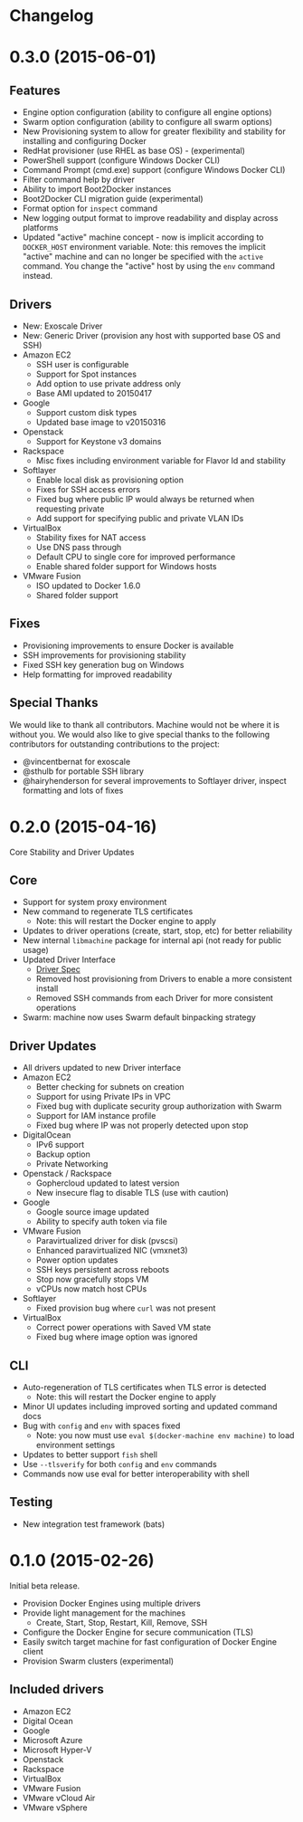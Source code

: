 Changelog
==========

# 0.3.0 (2015-06-01)
                                                                                
## Features                                                                      
- Engine option configuration (ability to configure all engine options)         
- Swarm option configuration (ability to configure all swarm options)           
- New Provisioning system to allow for greater flexibility and stability for installing and configuring Docker
- RedHat provisioner (use RHEL as base OS) - (experimental)                     
- PowerShell support (configure Windows Docker CLI)                             
- Command Prompt (cmd.exe) support (configure Windows Docker CLI)               
- Filter command help by driver                                                 
- Ability to import Boot2Docker instances                                       
- Boot2Docker CLI migration guide (experimental)                                
- Format option for `inspect` command                                           
- New logging output format to improve readability and display across platforms 
- Updated "active" machine concept - now is implicit according to `DOCKER_HOST` environment variable.  Note: this removes the implicit "active" machine and can no longer be specified with the `active` command.  You change the "active" host by using the `env` command instead.
                                                                                
## Drivers                                                                       
- New: Exoscale Driver                                                          
- New: Generic Driver (provision any host with supported base OS and SSH)          
- Amazon EC2                                                                    
  - SSH user is configurable                                                    
  - Support for Spot instances                                                  
  - Add option to use private address only                                      
  - Base AMI updated to 20150417                                                
- Google                                                                        
  - Support custom disk types                                                   
  - Updated base image to v20150316                                             
- Openstack                                                                     
  - Support for Keystone v3 domains                                             
- Rackspace                                                                     
  - Misc fixes including environment variable for Flavor Id and stability          
- Softlayer                                                                     
  - Enable local disk as provisioning option                                    
  - Fixes for SSH access errors                                                 
  - Fixed bug where public IP would always be returned when requesting private  
  - Add support for specifying public and private VLAN IDs                      
- VirtualBox                                                                    
  - Stability fixes for NAT access                                              
  - Use DNS pass through                                                        
  - Default CPU to single core for improved performance                         
  - Enable shared folder support for Windows hosts                                                                                                                    
- VMware Fusion                                                                 
  - ISO updated to Docker 1.6.0                                                 
  - Shared folder support                                                       
                                                                                
## Fixes                                                                         
- Provisioning improvements to ensure Docker is available                       
- SSH improvements for provisioning stability                                   
- Fixed SSH key generation bug on Windows                                       
- Help formatting for improved readability

## Special Thanks                                                                        
We would like to thank all contributors.  Machine would not be where it is
without you.  We would also like to give special thanks to the following
contributors for outstanding contributions to the project:

- @vincentbernat for exoscale                                                   
- @sthulb for portable SSH library                                              
- @hairyhenderson for several improvements to Softlayer driver, inspect formatting and lots of fixes

# 0.2.0 (2015-04-16)

Core Stability and Driver Updates

## Core

- Support for system proxy environment
- New command to regenerate TLS certificates
  - Note: this will restart the Docker engine to apply
- Updates to driver operations (create, start, stop, etc) for better reliability
- New internal `libmachine` package for internal api (not ready for public usage)
- Updated Driver Interface
  - [Driver Spec](https://github.com/docker/machine/blob/master/docs/DRIVER_SPEC.md)
  - Removed host provisioning from Drivers to enable a more consistent install
  - Removed SSH commands from each Driver for more consistent operations
- Swarm: machine now uses Swarm default binpacking strategy

## Driver Updates

- All drivers updated to new Driver interface
- Amazon EC2
  - Better checking for subnets on creation
  - Support for using Private IPs in VPC
  - Fixed bug with duplicate security group authorization with Swarm
  - Support for IAM instance profile
  - Fixed bug where IP was not properly detected upon stop
- DigitalOcean
  - IPv6 support
  - Backup option
  - Private Networking
- Openstack / Rackspace
  - Gophercloud updated to latest version
  - New insecure flag to disable TLS (use with caution)
- Google
  - Google source image updated
  - Ability to specify auth token via file
- VMware Fusion
  - Paravirtualized driver for disk (pvscsi)
  - Enhanced paravirtualized NIC (vmxnet3)
  - Power option updates
  - SSH keys persistent across reboots
  - Stop now gracefully stops VM
  - vCPUs now match host CPUs
- Softlayer
  - Fixed provision bug where `curl` was not present
- VirtualBox
  - Correct power operations with Saved VM state
  - Fixed bug where image option was ignored

## CLI

- Auto-regeneration of TLS certificates when TLS error is detected
  - Note: this will restart the Docker engine to apply
- Minor UI updates including improved sorting and updated command docs
- Bug with `config` and `env` with spaces fixed
  - Note: you now must use `eval $(docker-machine env machine)` to load environment settings
- Updates to better support `fish` shell
- Use `--tlsverify` for both `config` and `env` commands
- Commands now use eval for better interoperability with shell

## Testing
- New integration test framework (bats)


# 0.1.0 (2015-02-26)

Initial beta release.

- Provision Docker Engines using multiple drivers
- Provide light management for the machines
  - Create, Start, Stop, Restart, Kill, Remove, SSH
- Configure the Docker Engine for secure communication (TLS)
- Easily switch target machine for fast configuration of Docker Engine client
- Provision Swarm clusters (experimental)

## Included drivers

- Amazon EC2
- Digital Ocean
- Google
- Microsoft Azure
- Microsoft Hyper-V
- Openstack
- Rackspace
- VirtualBox
- VMware Fusion
- VMware vCloud Air
- VMware vSphere

